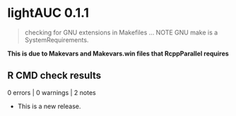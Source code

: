 # lightAUC 0.1.1

> checking for GNU extensions in Makefiles ... NOTE
  GNU make is a SystemRequirements.

**This is due to Makevars and Makevars.win files that RcppParallel requires**

## R CMD check results

0 errors \| 0 warnings \| 2 notes
* This is a new release.
